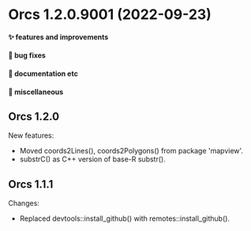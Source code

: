 # Orcs 1.2.0.9001 (2022-09-23)

#### ✨ features and improvements

#### 🐛 bug fixes

#### 💬 documentation etc

#### 🍬 miscellaneous


## Orcs 1.2.0

New features:

  * Moved coords2Lines(), coords2Polygons() from package 'mapview'.
  * substrC() as C++ version of base-R substr().


## Orcs 1.1.1

Changes:

  * Replaced devtools::install_github() with remotes::install_github().
